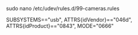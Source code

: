 sudo nano /etc/udev/rules.d/99-cameras.rules

SUBSYSTEMS=="usb", ATTRS{idVendor}=="046d", ATTRS{idProduct}=="0843", MODE="0666"
